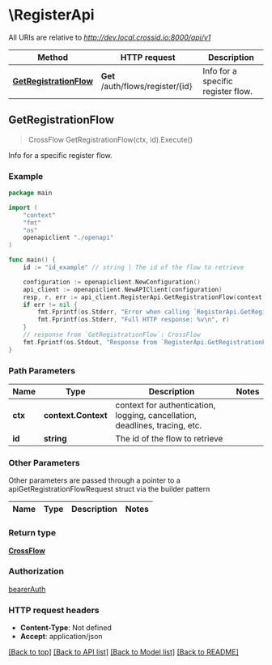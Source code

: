 # \RegisterApi

All URIs are relative to *http://dev.local.crossid.io:8000/api/v1*

Method | HTTP request | Description
------------- | ------------- | -------------
[**GetRegistrationFlow**](RegisterApi.md#GetRegistrationFlow) | **Get** /auth/flows/register/{id} | Info for a specific register flow.



## GetRegistrationFlow

> CrossFlow GetRegistrationFlow(ctx, id).Execute()

Info for a specific register flow.

### Example

```go
package main

import (
    "context"
    "fmt"
    "os"
    openapiclient "./openapi"
)

func main() {
    id := "id_example" // string | The id of the flow to retrieve

    configuration := openapiclient.NewConfiguration()
    api_client := openapiclient.NewAPIClient(configuration)
    resp, r, err := api_client.RegisterApi.GetRegistrationFlow(context.Background(), id).Execute()
    if err != nil {
        fmt.Fprintf(os.Stderr, "Error when calling `RegisterApi.GetRegistrationFlow``: %v\n", err)
        fmt.Fprintf(os.Stderr, "Full HTTP response: %v\n", r)
    }
    // response from `GetRegistrationFlow`: CrossFlow
    fmt.Fprintf(os.Stdout, "Response from `RegisterApi.GetRegistrationFlow`: %v\n", resp)
}
```

### Path Parameters


Name | Type | Description  | Notes
------------- | ------------- | ------------- | -------------
**ctx** | **context.Context** | context for authentication, logging, cancellation, deadlines, tracing, etc.
**id** | **string** | The id of the flow to retrieve | 

### Other Parameters

Other parameters are passed through a pointer to a apiGetRegistrationFlowRequest struct via the builder pattern


Name | Type | Description  | Notes
------------- | ------------- | ------------- | -------------


### Return type

[**CrossFlow**](CrossFlow.md)

### Authorization

[bearerAuth](../README.md#bearerAuth)

### HTTP request headers

- **Content-Type**: Not defined
- **Accept**: application/json

[[Back to top]](#) [[Back to API list]](../README.md#documentation-for-api-endpoints)
[[Back to Model list]](../README.md#documentation-for-models)
[[Back to README]](../README.md)

